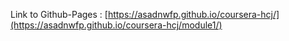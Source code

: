 Link to Github-Pages : [https://asadnwfp.github.io/coursera-hcj/](https://asadnwfp.github.io/coursera-hcj/module1/)
